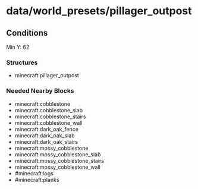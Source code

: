 # data/world_presets/pillager_outpost  
  
## Conditions  
Min Y: 62  
  
### Structures  
  * minecraft:pillager_outpost
  
  
### Needed Nearby Blocks  
  * minecraft:cobblestone
  * minecraft:cobblestone_slab
  * minecraft:cobblestone_stairs
  * minecraft:cobblestone_wall
  * minecraft:dark_oak_fence
  * minecraft:dark_oak_slab
  * minecraft:dark_oak_stairs
  * minecraft:mossy_cobblestone
  * minecraft:mossy_cobblestone_slab
  * minecraft:mossy_cobblestone_stairs
  * minecraft:mossy_cobblestone_wall
  * #minecraft:logs
  * #minecraft:planks
  

